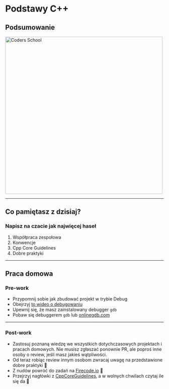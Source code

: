 <!-- .slide: data-background="#111111" -->

# Podstawy C++

## Podsumowanie

<a href="https://coders.school">
    <img width="500px" data-src="../coders_school_logo.png" alt="Coders School" class="plain">
</a>

___

## Co pamiętasz z dzisiaj?

### Napisz na czacie jak najwięcej haseł
<!-- .element: class="fragment fade-in" -->

1. <!-- .element: class="fragment fade-in" --> Współpraca zespołowa
2. <!-- .element: class="fragment fade-in" --> Konwencje
3. <!-- .element: class="fragment fade-in" --> Cpp Core Guidelines
4. <!-- .element: class="fragment fade-in" --> Dobre praktyki

___

## Praca domowa

### Pre-work

* Przypomnij sobie jak zbudować projekt w trybie Debug
* Obejrzyj [to wideo o debugowaniu](https://www.youtube.com/watch?v=gFCQ37jVN3g)
* Upewnij się, że masz zainstalowany debugger `gdb`
* Pobaw się debuggerem `gdb` lub [onlinegdb.com](http://onlinegdb.com)

___

### Post-work

* Zastosuj poznaną wiedzę we wszystkich dotychczasowych projektach i pracach domowych. Nie musisz zgłaszać ponownie PR, ale poproś inne osoby o review, jeśli masz jakieś wątpliwości.
* Od teraz robiąc review innym osobom zwracaj uwagę na przedstawione dobre praktyki 🙂
* Z nudów powróć do zadań na [Firecode.io](https://www.firecode.io) 🙂
* Przejrzyj nagłówki z [CppCoreGuidelines](https://github.com/isocpp/CppCoreGuidelines/blob/master/CppCoreGuidelines.md), a w wolnych chwilach czytaj ile się da 🙂
